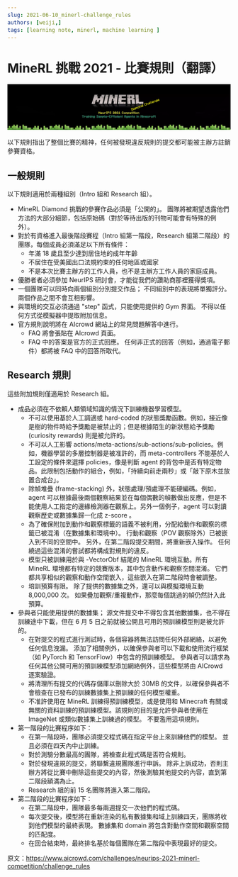 ```yaml
---
slug: 2021-06-10_minerl-challenge_rules
authors: [weiji,]
tags: [learning note, minerl, machine learning ]
--- 
```


# MineRL 挑戰 2021 - 比賽規則（翻譯）

![](./img/01_hero.webp)

以下規則指出了整個比賽的精神，任何被發現違反規則的提交都可能被主辦方註銷參賽資格。

## 一般規則

以下規則適用於兩種組別（Intro 組和 Research 組）。 

- MineRL Diamond 挑戰的參賽作品必須是「公開的」。 團隊將被期望透露他們方法的大部分細節，包括原始碼（對於等待出版的刊物可能會有特殊的例外）。 
- 對於有資格進入最後階段賽程（Intro 組第一階段，Research 組第二階段）的團隊，每個成員必須滿足以下所有條件：
  - 年滿 18 歲且至少達到居住地的成年年齡
  - 不居住在受美國出口法規約束的任何地區或國家
  - 不是本次比賽主辦方的工作人員，也不是主辦方工作人員的家庭成員。 
- 優勝者者必須參加 NeurIPS 研討會，才能從我們的讚助商那裡獲得獎項。
- 一個團隊可以同時向兩個組別分別提交作品； 不同組別中的表現將單獨評分。 兩個作品之間不會互相影響。
- 與環境的交互必須通過 "step" 函式，只能使用提供的 Gym 界面。 不得以任何方式從模擬器中提取附加信息。 
- 官方規則說明將在 AIcrowd 網站上的常見問題解答中進行。 
  - FAQ 將會張貼在 AIcrowd 頁面。
  - FAQ 中的答案是官方的正式回應。 任何非正式的回答（例如，通過電子郵件）都將被 FAQ 中的回答所取代。 
  
## Research 規則

這些附加規則僅適用於 Research 組。 

- 成品必須在不依賴人類領域知識的情況下訓練機器學習模型。 
  - 不可以使用基於人工調適或 hard-coded 的狀態獎勵函數。例如，接近像是樹的物件時給予獎勵是被禁止的；但是根據陌生的新狀態給予獎勵 (curiosity rewards) 則是被允許的。
  - 不可以人工影響 actions/meta-actions/sub-actions/sub-policies。例如，機器學習的多層控制器是被准許的，而 meta-controllers 不能基於人工設定的條件來選擇 policies，像是判斷 agent 的背包中是否有特定物品。此限制包括動作的組合，例如，「持續向前走兩秒」或「敲下原木並放置合成台」。
  - 除幀堆疊 (frame-stacking) 外，狀態處理/預處理不能硬編碼。例如，agent  可以根據最後兩個觀察結果並在每個偶數的幀數做出反應，但是不能使用人工指定的邊緣檢測器在觀察上。另外一個例子，agent 可以對讀觀察歷史或數據集歸一化成 z-score 。 
  - 為了確保附加到動作和觀察標籤的語義不被利用，分配給動作和觀察的標籤已被混淆（在數據集和環境中）。 行動和觀察（POV 觀察除外）已被嵌入到不同的空間中。 另外，在第二階段提交期間，將重新嵌入操作。 任何繞過這些混淆的嘗試都將構成對規則的違反。 
  - 模型只被訓練用於與 -VectorObf 結尾的 MineRL 環境互動。所有 MineRL 環境都有特定的競賽版本，其中包含動作和觀察空間混淆。 它們都共享相似的觀察和動作空間嵌入，這些嵌入在第二階段時會被調整。
  - 培訓預算有限。 除了提供的數據集之外，還可以與模擬環境互動 8,000,000 次。 如果疊加觀察/重複動作，那麼每個跳過的幀仍然計入此預算。 
- 參與者只能使用提供的數據集； 源文件提交中不得包含其他數據集，也不得在訓練途中下載，但在 6 月 5 日之前就被公開且可用的預訓練模型則是被允許的。 
  - 在對提交的程式進行測試時，各個容器將無法訪問任何外部網絡，以避免任何信息洩漏。 添加了相關例外，以確保參與者可以下載和使用流行框架（如 PyTorch 和 TensorFlow）中包含的預訓練模型。 參與者可以請求為任何其他公開可用的預訓練模型添加網絡例外，這些模型將由 AICrowd 逐案驗證。 
  - 將清理所有提交的代碼存儲庫以刪除大於 30MB 的文件，以確保參與者不會檢查在已發布的訓練數據集上預訓練的任何模型權重。 
  - 不准許使用在 MineRL 訓練得預訓練模型，或是使用和 Minecraft 有關或無關的資料訓練的預訓練模型。該規則的目的是允許參與者使用在 ImageNet 或類似數據集上訓練過的模型。 不要濫用這項規則。 
- 第一階段的比賽程序如下：
  - 在第一階段時，團隊必須提交程式碼在指定平台上來訓練他們的模型。 並且必須在四天內中止訓練。 
  - 對於測驗分數最高的團隊，將檢查此程式碼是否符合規則。 
  - 對於發現違規的提交，將聯繫違規團隊進行申訴。 除非上訴成功，否則主辦方將從比賽中刪除這些提交的內容，然後測驗其他提交的內容，直到第二階段額滿為止。 
  - Research 組的前 15 名團隊將進入第二階段。 
- 第二階段的比賽程序如下：
  - 在第二階段中，團隊最多每兩週提交一次他們的程式碼。 
  - 每次提交後，模型將在重新渲染的私有數據集和域上訓練四天，團隊將收到他們模型的最終表現。 數據集和 domain 將包含對動作空間和觀察空間的匹配度。 
  - 在回合結束時，最終排名基於每個團隊在第二階段中表現最好的提交。 


原文：https://www.aicrowd.com/challenges/neurips-2021-minerl-competition/challenge_rules